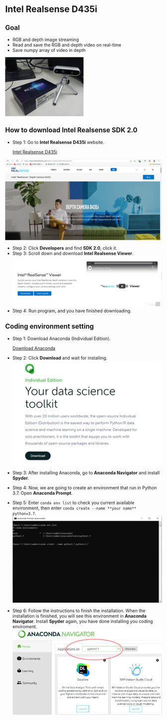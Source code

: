 # Intel Realsense D435i
## Goal
* RGB and depth image streaming
* Read and save the RGB and depth video on real-time
* Save numpy array of video in depth

<img src="https://github.com/SHENJIEKOH/intel-realsense/blob/main/image/IMG20210413161226.jpg" width=50% height=50%>


##  How to download Intel Realsense SDK 2.0
* Step 1: Go to **Intel Realsense D435i** website.

  [Intel Realsense D435i](https://www.intelrealsense.com/depth-camera-d435i/#Developers)

![](image/IntelRealsense.PNG)
* Step 2: Click **Developers** and find **SDK 2.0**, click it.
* Step 3: Scroll down and download **Intel Realsense Viewer**.
![](image/Viewer.PNG)
* Step 4: Run program, and you have finished downloading.

## Coding environment setting
* Step 1: Download Anaconda (Individual Edition).

  [Download Anaconda](https://www.anaconda.com/products/individual)

* Step 2: Click **Download** and wait for installing.
![](image/Anaconda.PNG)
* Step 3: After installing Anaconda, go to **Anaconda Navigator** and install **Spyder**.
* Step 4: Now, we are going to create an environment that run in Python 3.7.  Open **Anaconda Prompt**.
* Step 5: Enter ```conda env list``` to check you current available environment, then enter ```conda create --name **your name** python=3.7```.
![](image/Prompt.PNG)
* Step 6: Follow the instructions to finish the installation.  When the installation is finished, you will see this environment in **Anaconda Navigator**.  Install **Spyder** again, you have done installing you coding enviroment.
![](image/env.png)
